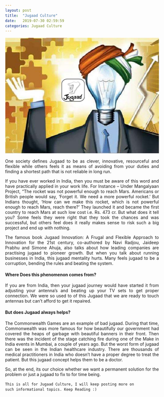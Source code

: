 ```yaml
---
layout: post
title:  "Jugaad Culture"
date:   2019-07-30 02:59:59
categories: Jugaad Culture
---
```



<html>
<head>
<style>
div {
  text-align: justify;
  text-justify: inter-word;
}
</style>
</head>
<body>


<img src="/img/jugaad.jpg" class="img-responsive" alt="">
<p>
	

</p>

<p align="justify">One society defines Jugaad to be as clever, innovative, resourceful and flexible while others feels it as means of avoiding from your duties and finding a shortest path that is not reliable in long run.</p>

<p align="justify">If you have ever worked in India, then you must be aware of this word and have practically applied in your work life. For Instance – Under Mangalyaan Project, “The rocket was not powerful enough to reach Mars. Americans or British people would say, ‘Forget it. We need a more powerful rocket.’ But Indians thought, ‘How can we make this rocket, which is not powerful enough to reach Mars, reach there?’ They launched it and became the first country to reach Mars at such low cost i.e. Rs. 473 cr. But what does it tell you? Some feels they were right that they took the chances and was successful, but others feel does it really makes sense to risk such a big project and end up with nothing.</p>


<p align="justify">The famous book Jugaad Innovation: A Frugal and Flexible Approach to Innovation for the 21st century, co-authored by Navi Radjou, Jaideep Prabhu and Simone Ahuja, also talks about how leading companies are practising jugaad to pioneer growth. But when you talk about running businesses in India, this jugaad mentality hurts. Many feels jugaad to be a corruption, bending the rules and beating the system.</p>

<h4>Where Does this phenomenon comes from?</h4>



<p align="justify">If you are from India, then your jugaad journey would have started it from adjusting your antenna’s and beating up your TV sets to get proper connection. We were so used to of this Jugaad that we are ready to touch antennas but can’t afford to get it repaired.</p>
<h4>But does Jugaad always helps?</h4>

<p align="justify">The Commonwealth Games are an example of bad jugaad. During that time, Commonwealth was more famous for how beautifully our government had covered the heaps of garbage with beautiful banners in their front. Then there was the incident of the stage catching fire during one of the Make in India events in Mumbai, a couple of years ago. But the worst form of jugaad can be seen in the Indian healthcare industry. There are thousands of medical practitioners in India who doesn’t have a proper degree to treat the patient. But this jugaad concept helps them to be a doctor.</p>
<p align="justify">So, at the end, its our choice whether we want a permanent solution for the problem or just a jugaad to fix to for time being.</p>

<code>This is all for Jugaad Culture, I will keep posting more on such informational topics. Keep Reading :)</code>

</body>
</html>
